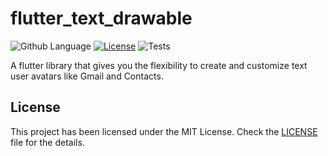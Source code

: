 # flutter_text_drawable
![Github Language](https://img.shields.io/github/languages/top/Akora-IngDKB/show_hide_fab)
[![License](https://img.shields.io/badge/license-MIT-purple.svg)](LICENSE)
![Tests](https://github.com/Akora-IngDKB/flutter_text_drawable/workflows/Run%20tests/badge.svg)

A flutter library that gives you the flexibility to create and customize text user avatars like Gmail and Contacts.

## License
This project has been licensed under the MIT License. Check the [LICENSE](LICENSE) file for the details.
